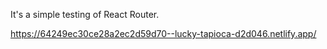 It's a simple testing of React Router.

https://64249ec30ce28a2ec2d59d70--lucky-tapioca-d2d046.netlify.app/
